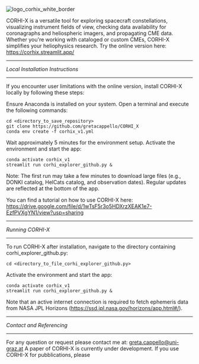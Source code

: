 ![logo_corhix_white_border](https://github.com/user-attachments/assets/8f4efd41-14b9-4bf7-8c9c-5df17403aa5a)

CORHI-X is a versatile tool for exploring spacecraft constellations, visualizing instrument fields of view, checking data availability for coronagraphs and heliospheric imagers, and propagating CME data. Whether you're working with cataloged or custom CMEs, CORHI-X simplifies your heliophysics research.
Try the online version here: https://corhix.streamlit.app/
______________________________________________________________
*_Local Installation Instructions_*
______________________________________________________________
If you encounter user limitations with the online version, install CORHI-X locally by following these steps:

Ensure Anaconda is installed on your system.
Open a terminal and execute the following commands:

    cd <directory_to_save_repository>
    git clone https://github.com/gretacappello/CORHI_X
    conda env create -f corhix_v1.yml

Wait approximately 5 minutes for the environment setup.
Activate the environment and start the app:

    conda activate corhix_v1
    streamlit run corhi_explorer_github.py &

Note: The first run may take a few minutes to download large files (e.g., DONKI catalog, HelCats catalog, and observation dates). Regular updates are reflected at the bottom of the app.

You can find a tutorial on how to use CORHI-X here: https://drive.google.com/file/d/1wTsF5r3o5HDXrzXEAK1e7-EzfPVXgYN1/view?usp=sharing
______________________________________________________________
*_Running CORHI-X_*
______________________________________________________________
To run CORHI-X after installation, navigate to the directory containing corhi_explorer_github.py: 
        
    cd <directory_to_file_corhi_explorer_github.py>
    
Activate the environment and start the app: 

    conda activate corhix_v1 
    streamlit run corhi_explorer_github.py &
    
Note that an active internet connection is required to fetch ephemeris data from NASA JPL Horizons (https://ssd.jpl.nasa.gov/horizons/app.html#/).
______________________________________________________________
*_Contact and Referencing_*
______________________________________________________________
For any question or request please contact me at: greta.cappello@uni-graz.at 
A paper of CORHI-X is currently under development. If you use CORHI-X for pubblications, please 
